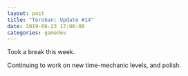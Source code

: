 ```yaml
---
layout: post
title: "Toroban: Update #14"
date: 2019-06-23 17:00:00
categories: gamedev
---
```


Took a break this week.

Continuing to work on new time-mechanic levels, and polish.